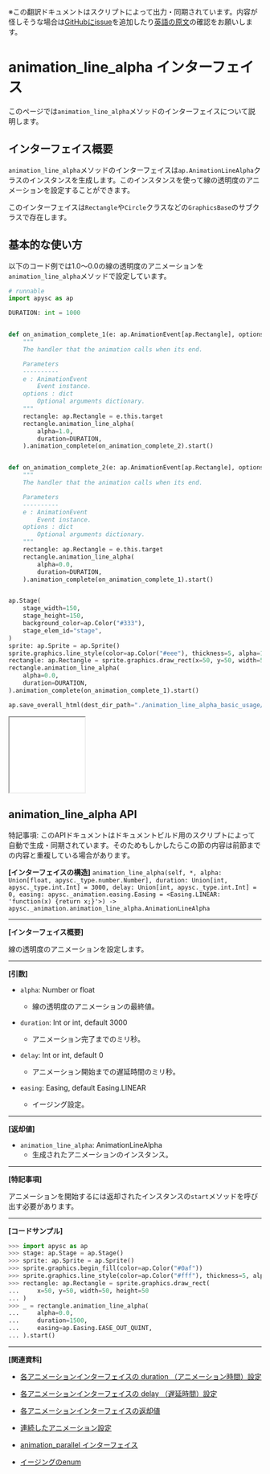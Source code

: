 <span class="inconspicuous-txt">※この翻訳ドキュメントはスクリプトによって出力・同期されています。内容が怪しそうな場合は<a href="https://github.com/simon-ritchie/apysc/issues" target="_blank">GitHubにissue</a>を追加したり[英語の原文](https://simon-ritchie.github.io/apysc/en/animation_line_alpha.html)の確認をお願いします。</span>

# animation_line_alpha インターフェイス

このページでは`animation_line_alpha`メソッドのインターフェイスについて説明します。

## インターフェイス概要

`animation_line_alpha`メソッドのインターフェイスは`ap.AnimationLineAlpha`クラスのインスタンスを生成します。このインスタンスを使って線の透明度のアニメーションを設定することができます。

このインターフェイスは`Rectangle`や`Circle`クラスなどの`GraphicsBase`のサブクラスで存在します。

## 基本的な使い方

以下のコード例では1.0～0.0の線の透明度のアニメーションを`animation_line_alpha`メソッドで設定しています。

```py
# runnable
import apysc as ap

DURATION: int = 1000


def on_animation_complete_1(e: ap.AnimationEvent[ap.Rectangle], options: dict) -> None:
    """
    The handler that the animation calls when its end.

    Parameters
    ----------
    e : AnimationEvent
        Event instance.
    options : dict
        Optional arguments dictionary.
    """
    rectangle: ap.Rectangle = e.this.target
    rectangle.animation_line_alpha(
        alpha=1.0,
        duration=DURATION,
    ).animation_complete(on_animation_complete_2).start()


def on_animation_complete_2(e: ap.AnimationEvent[ap.Rectangle], options: dict) -> None:
    """
    The handler that the animation calls when its end.

    Parameters
    ----------
    e : AnimationEvent
        Event instance.
    options : dict
        Optional arguments dictionary.
    """
    rectangle: ap.Rectangle = e.this.target
    rectangle.animation_line_alpha(
        alpha=0.0,
        duration=DURATION,
    ).animation_complete(on_animation_complete_1).start()


ap.Stage(
    stage_width=150,
    stage_height=150,
    background_color=ap.Color("#333"),
    stage_elem_id="stage",
)
sprite: ap.Sprite = ap.Sprite()
sprite.graphics.line_style(color=ap.Color("#eee"), thickness=5, alpha=1.0)
rectangle: ap.Rectangle = sprite.graphics.draw_rect(x=50, y=50, width=50, height=50)
rectangle.animation_line_alpha(
    alpha=0.0,
    duration=DURATION,
).animation_complete(on_animation_complete_1).start()

ap.save_overall_html(dest_dir_path="./animation_line_alpha_basic_usage/")
```

<iframe src="static/animation_line_alpha_basic_usage/index.html" width="150" height="150"></iframe>

## animation_line_alpha API

<span class="inconspicuous-txt">特記事項: このAPIドキュメントはドキュメントビルド用のスクリプトによって自動で生成・同期されています。そのためもしかしたらこの節の内容は前節までの内容と重複している場合があります。</span>

**[インターフェイスの構造]** `animation_line_alpha(self, *, alpha: Union[float, apysc._type.number.Number], duration: Union[int, apysc._type.int.Int] = 3000, delay: Union[int, apysc._type.int.Int] = 0, easing: apysc._animation.easing.Easing = <Easing.LINEAR: 'function(x) {return x;}'>) -> apysc._animation.animation_line_alpha.AnimationLineAlpha`<hr>

**[インターフェイス概要]**

線の透明度のアニメーションを設定します。<hr>

**[引数]**

- `alpha`: Number or float
  - 線の透明度のアニメーションの最終値。

- `duration`: Int or int, default 3000
  - アニメーション完了までのミリ秒。

- `delay`: Int or int, default 0
  - アニメーション開始までの遅延時間のミリ秒。

- `easing`: Easing, default Easing.LINEAR
  - イージング設定。

<hr>

**[返却値]**

- `animation_line_alpha`: AnimationLineAlpha
  - 生成されたアニメーションのインスタンス。

<hr>

**[特記事項]**

アニメーションを開始するには返却されたインスタンスの`start`メソッドを呼び出す必要があります。<hr>

**[コードサンプル]**

```py
>>> import apysc as ap
>>> stage: ap.Stage = ap.Stage()
>>> sprite: ap.Sprite = ap.Sprite()
>>> sprite.graphics.begin_fill(color=ap.Color("#0af"))
>>> sprite.graphics.line_style(color=ap.Color("#fff"), thickness=5, alpha=1.0)
>>> rectangle: ap.Rectangle = sprite.graphics.draw_rect(
...     x=50, y=50, width=50, height=50
... )
>>> _ = rectangle.animation_line_alpha(
...     alpha=0.0,
...     duration=1500,
...     easing=ap.Easing.EASE_OUT_QUINT,
... ).start()
```

<hr>

**[関連資料]**

- [各アニメーションインターフェイスの duration （アニメーション時間）設定](https://simon-ritchie.github.io/apysc/jp/jp_animation_duration.html)
- [各アニメーションインターフェイスの delay （遅延時間）設定](https://simon-ritchie.github.io/apysc/jp/jp_animation_delay.html)

- [各アニメーションインターフェイスの返却値](https://simon-ritchie.github.io/apysc/jp/jp_animation_return_value.html)
- [連続したアニメーション設定](https://simon-ritchie.github.io/apysc/jp/jp_sequential_animation.html)

- [animation_parallel インターフェイス](https://simon-ritchie.github.io/apysc/jp/jp_animation_parallel.html)
- [イージングのenum](https://simon-ritchie.github.io/apysc/jp/jp_easing_enum.html)